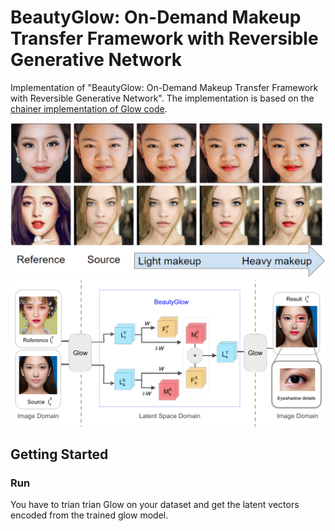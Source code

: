 # BeautyGlow: On-Demand Makeup Transfer Framework with Reversible Generative Network
Implementation of "BeautyGlow: On-Demand Makeup Transfer Framework with Reversible Generative Network". The implementation is based on the [chainer implementation of Glow code](https://github.com/musyoku/chainer-glow).

<img src='../images/intro.png'>

<img src='../images/model.png'>

## Getting Started
### Run
You have to trian trian Glow on your dataset and get the latent vectors encoded from the trained glow model.



